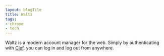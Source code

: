 ```yaml
---
layout: blogTile
title: Waltz
tags:
- chrome
- tech
---
```

Waltz is a modern account manager for the web.  Simply by authenticating with [Clef](http://getclef.com), you can log in and log out from anywhere.